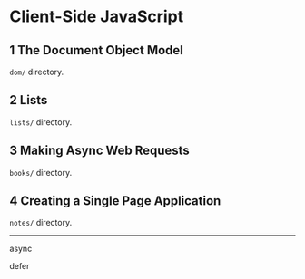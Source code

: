 
# Client-Side JavaScript

## 1 The Document Object Model

`dom/` directory.

## 2 Lists

`lists/` directory.

## 3 Making Async Web Requests

`books/` directory.

## 4 Creating a Single Page Application

`notes/` directory.

<link rel="import" href="http://xyz.com/one.html">


-----

async

defer